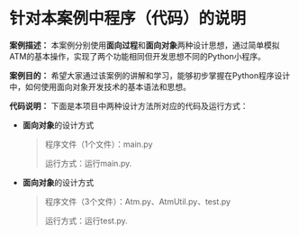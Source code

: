 ﻿
# 针对本案例中程序（代码）的说明

**案例描述：**
本案例分别使用**面向过程**和**面向对象**两种设计思想，通过简单模拟ATM的基本操作，实现了两个功能相同但开发思想不同的Python小程序。

**案例目的：**
希望大家通过该案例的讲解和学习，能够初步掌握在Python程序设计中，如何使用面向对象开发技术的基本语法和思想。

**代码说明：**
下面是本项目中两种设计方法所对应的代码及运行方式：

- **面向对象**的设计方式
	> 程序文件（1个文件）：main.py
	> 
	> 运行方式：运行main.py.

- **面向对象**的设计方式
	> 程序文件（3个文件）：Atm.py、AtmUtil.py、test.py
	> 
	> 运行方式：运行test.py.
